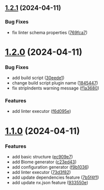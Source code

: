 ## [1.2.1](https://github.com/GitOpsLovers/nx-biome/compare/v1.2.0...v1.2.1) (2024-04-11)


### Bug Fixes

* fix linter schema properties ([769fca7](https://github.com/GitOpsLovers/nx-biome/commit/769fca794dcc9b22554ba70909ea967609941a48))



# [1.2.0](https://github.com/GitOpsLovers/nx-biome/compare/v1.1.0...v1.2.0) (2024-04-11)


### Bug Fixes

* add build script ([30eede1](https://github.com/GitOpsLovers/nx-biome/commit/30eede190510efde304e509c49d17bac00a0707c))
* change build script plugin name ([1845447](https://github.com/GitOpsLovers/nx-biome/commit/1845447c62c3c30f321eb37737199006349f3b2e))
* fix stripIndents warning message ([f1a3680](https://github.com/GitOpsLovers/nx-biome/commit/f1a3680672395d31679fac56754a93ddf40e243f))


### Features

* add linter executor ([f6d095e](https://github.com/GitOpsLovers/nx-biome/commit/f6d095ed633246d0bfa8d36068ca05c8e4687197))



# [1.1.0](https://github.com/GitOpsLovers/nx-biome/compare/ec909e706a0d4184945dc1f369d316a8ed24ca88...v1.1.0) (2024-04-11)


### Features

* add basic structure ([ec909e7](https://github.com/GitOpsLovers/nx-biome/commit/ec909e706a0d4184945dc1f369d316a8ed24ca88))
* add Biome generator ([c23ed43](https://github.com/GitOpsLovers/nx-biome/commit/c23ed43de4a754cccdc84db41d2e9763fc79feb3))
* add configuration generator ([f9b1036](https://github.com/GitOpsLovers/nx-biome/commit/f9b1036369fe71e97f9d4f6e9bf10542086e2416))
* add linter executor ([73d3f82](https://github.com/GitOpsLovers/nx-biome/commit/73d3f829ca1f197647a600eae259c099fd3b4a37))
* add update dependencies feature ([7b5f4f1](https://github.com/GitOpsLovers/nx-biome/commit/7b5f4f174c5081707ecf5f0286787708cee5fcc1))
* add update nx.json feature ([933550e](https://github.com/GitOpsLovers/nx-biome/commit/933550e132407e4cdc8de0a81d7337b9df3b2a5b))



